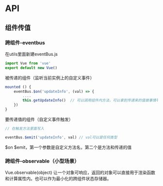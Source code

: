 # API

## 组件传值

### 跨组件-eventbus

在utils里面新建eventBus.js

```js
import Vue from 'vue'
export default new Vue() 
```

被传递的组件（监听当前实例上的自定义事件）

```js
mounted () {
    eventBus.$on('updateInfo', (val) => {
    	....
        this.getUpdateInfo()  // 可以调用组件内方法，可以拿到传递来的值做事情等等
    })
}
```

要传递值的组件（自定义事件触发）

```js
// 在触发方法里面写入

eventBus.$emit('updateInfo', val) // val可以是任何类型
```

$on $emit，第一个参数是自定义方法名，第二个是方法和传递的值

### 跨组件-observable（小型场景）

Vue.observable(object) 让一个对象可响应，返回的对象可以直接用于渲染函数和计算属性内。也可以作为最小化的跨组件状态存储器。





